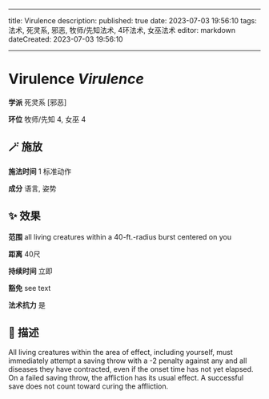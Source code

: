 
---
title: Virulence
description: 
published: true
date: 2023-07-03 19:56:10
tags: 法术, 死灵系, 邪恶, 牧师/先知法术, 4环法术, 女巫法术
editor: markdown
dateCreated: 2023-07-03 19:56:10

---

# **Virulence** *Virulence*

**学派** 死灵系 \[邪恶\] 

**环位** 牧师/先知 4, 女巫 4

## 🪄 施放

**施法时间** 1 标准动作

**成分** 语言, 姿势

## ✨ 效果  

**范围** all living creatures within a 40-ft.-radius burst centered on you

**距离** 40尺  

**持续时间** 立即 

**豁免** see text

**法术抗力** 是

## 📖 描述

All living creatures within the area of effect, including yourself, must immediately attempt a saving throw with a -2 penalty against any and all diseases they have contracted, even if the onset time has not yet elapsed. On a failed saving throw, the affliction has its usual effect. A successful save does not count toward curing the affliction.
    